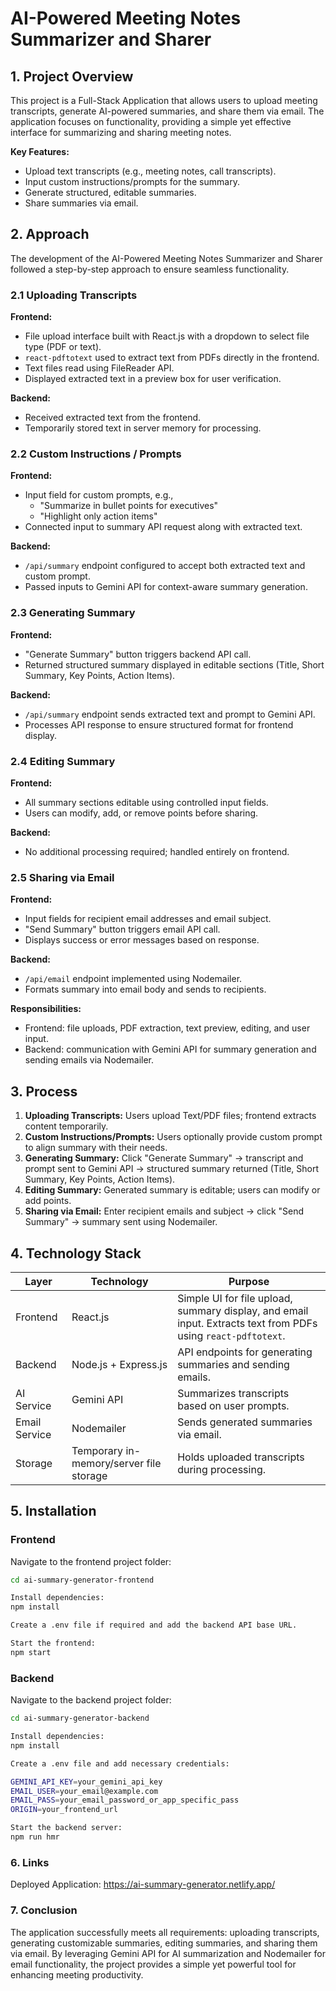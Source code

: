 # AI-Powered Meeting Notes Summarizer and Sharer

## 1. Project Overview

This project is a Full-Stack Application that allows users to upload meeting transcripts, generate AI-powered summaries, and share them via email. The application focuses on functionality, providing a simple yet effective interface for summarizing and sharing meeting notes.

**Key Features:**
- Upload text transcripts (e.g., meeting notes, call transcripts).
- Input custom instructions/prompts for the summary.
- Generate structured, editable summaries.
- Share summaries via email.

## 2. Approach

The development of the AI-Powered Meeting Notes Summarizer and Sharer followed a step-by-step approach to ensure seamless functionality.

### 2.1 Uploading Transcripts

**Frontend:**
- File upload interface built with React.js with a dropdown to select file type (PDF or text).
- `react-pdftotext` used to extract text from PDFs directly in the frontend.
- Text files read using FileReader API.
- Displayed extracted text in a preview box for user verification.

**Backend:**
- Received extracted text from the frontend.
- Temporarily stored text in server memory for processing.

### 2.2 Custom Instructions / Prompts

**Frontend:**
- Input field for custom prompts, e.g.,  
  - "Summarize in bullet points for executives"  
  - "Highlight only action items"
- Connected input to summary API request along with extracted text.

**Backend:**
- `/api/summary` endpoint configured to accept both extracted text and custom prompt.
- Passed inputs to Gemini API for context-aware summary generation.

### 2.3 Generating Summary

**Frontend:**
- "Generate Summary" button triggers backend API call.
- Returned structured summary displayed in editable sections (Title, Short Summary, Key Points, Action Items).

**Backend:**
- `/api/summary` endpoint sends extracted text and prompt to Gemini API.
- Processes API response to ensure structured format for frontend display.

### 2.4 Editing Summary

**Frontend:**
- All summary sections editable using controlled input fields.
- Users can modify, add, or remove points before sharing.

**Backend:**
- No additional processing required; handled entirely on frontend.

### 2.5 Sharing via Email

**Frontend:**
- Input fields for recipient email addresses and email subject.
- "Send Summary" button triggers email API call.
- Displays success or error messages based on response.

**Backend:**
- `/api/email` endpoint implemented using Nodemailer.
- Formats summary into email body and sends to recipients.

**Responsibilities:**
- Frontend: file uploads, PDF extraction, text preview, editing, and user input.
- Backend: communication with Gemini API for summary generation and sending emails via Nodemailer.

## 3. Process

1. **Uploading Transcripts:** Users upload Text/PDF files; frontend extracts content temporarily.  
2. **Custom Instructions/Prompts:** Users optionally provide custom prompt to align summary with their needs.  
3. **Generating Summary:** Click "Generate Summary" → transcript and prompt sent to Gemini API → structured summary returned (Title, Short Summary, Key Points, Action Items).  
4. **Editing Summary:** Generated summary is editable; users can modify or add points.  
5. **Sharing via Email:** Enter recipient emails and subject → click "Send Summary" → summary sent using Nodemailer.  

## 4. Technology Stack

| Layer         | Technology         | Purpose                                                                 |
|---------------|------------------|-------------------------------------------------------------------------|
| Frontend      | React.js          | Simple UI for file upload, summary display, and email input. Extracts text from PDFs using `react-pdftotext`. |
| Backend       | Node.js + Express.js | API endpoints for generating summaries and sending emails.             |
| AI Service    | Gemini API        | Summarizes transcripts based on user prompts.                           |
| Email Service | Nodemailer        | Sends generated summaries via email.                                     |
| Storage       | Temporary in-memory/server file storage | Holds uploaded transcripts during processing.                           |

## 5. Installation

### Frontend

Navigate to the frontend project folder:

```bash
cd ai-summary-generator-frontend
```

```bash
Install dependencies:
npm install
```

```bash
Create a .env file if required and add the backend API base URL.
```
```bash
Start the frontend:
npm start
```
### Backend

Navigate to the backend project folder:

```bash
cd ai-summary-generator-backend
```
```bash
Install dependencies:
npm install
```
```bash
Create a .env file and add necessary credentials:

GEMINI_API_KEY=your_gemini_api_key
EMAIL_USER=your_email@example.com
EMAIL_PASS=your_email_password_or_app_specific_pass
ORIGIN=your_frontend_url
```
```bash
Start the backend server:
npm run hmr
```


### 6. Links
Deployed Application: https://ai-summary-generator.netlify.app/


### 7. Conclusion
The application successfully meets all requirements: uploading transcripts, generating customizable summaries, editing summaries, and sharing them via email. By leveraging Gemini API for AI summarization and Nodemailer for email functionality, the project provides a simple yet powerful tool for enhancing meeting productivity.
